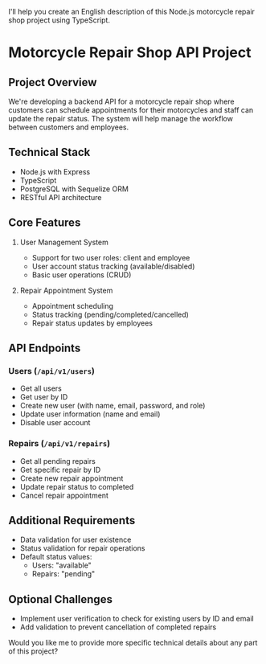 I'll help you create an English description of this Node.js motorcycle repair shop project using TypeScript.



# Motorcycle Repair Shop API Project

## Project Overview
We're developing a backend API for a motorcycle repair shop where customers can schedule appointments for their motorcycles and staff can update the repair status. The system will help manage the workflow between customers and employees.

## Technical Stack
- Node.js with Express
- TypeScript
- PostgreSQL with Sequelize ORM
- RESTful API architecture

## Core Features
1. User Management System
   - Support for two user roles: client and employee
   - User account status tracking (available/disabled)
   - Basic user operations (CRUD)

2. Repair Appointment System
   - Appointment scheduling
   - Status tracking (pending/completed/cancelled)
   - Repair status updates by employees

## API Endpoints

### Users (`/api/v1/users`)
- Get all users
- Get user by ID
- Create new user (with name, email, password, and role)
- Update user information (name and email)
- Disable user account

### Repairs (`/api/v1/repairs`)
- Get all pending repairs
- Get specific repair by ID
- Create new repair appointment
- Update repair status to completed
- Cancel repair appointment

## Additional Requirements
- Data validation for user existence
- Status validation for repair operations
- Default status values:
  - Users: "available"
  - Repairs: "pending"

## Optional Challenges
- Implement user verification to check for existing users by ID and email
- Add validation to prevent cancellation of completed repairs

Would you like me to provide more specific technical details about any part of this project?

